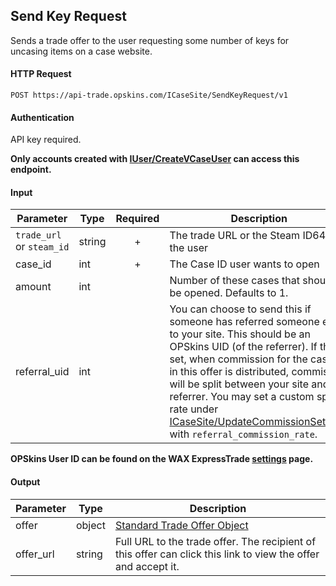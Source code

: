 ## Send Key Request

Sends a trade offer to the user requesting some number of keys for uncasing items on a case website.

#### HTTP Request

`POST https://api-trade.opskins.com/ICaseSite/SendKeyRequest/v1`

#### Authentication

API key required.

**Only accounts created with [IUser/CreateVCaseUser](/IUser/CreateVCaseUser.md) can access this endpoint.**

#### Input

Parameter | Type | Required   | Description
--------- | -----| :--------: | -----------
`trade_url` or `steam_id` | string | + | The trade URL or the Steam ID64 of the user
case_id   | int  | + | The Case ID user wants to open
amount    | int  |  | Number of these cases that should be opened. Defaults to 1.
referral_uid | int | | You can choose to send this if someone has referred someone else to your site. This should be an OPSkins UID (of the referrer). If this is set, when commission for the cases in this offer is distributed, commission will be split between your site and the referrer. You may set a custom split rate under [ICaseSite/UpdateCommissionSettings](/ICaseSite/UpdateCommissionSettings.md) with `referral_commission_rate`.

**OPSkins User ID can be found on the WAX ExpressTrade [settings](https://trade.opskins.com/settings) page.**

#### Output

Parameter | Type | Description
--------- | -----| -------- 
offer | object | [Standard Trade Offer Object](/ITrade.md#standard-trade-offer-object)
offer_url | string | Full URL to the trade offer. The recipient of this offer can click this link to view the offer and accept it.
